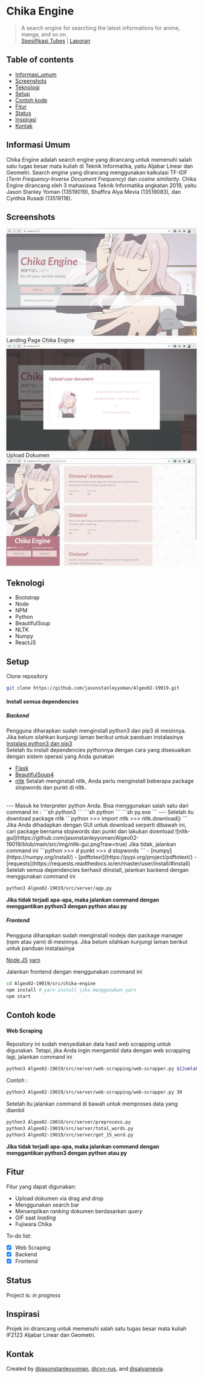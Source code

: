 # Chika Engine 
> A search engine for searching the latest informations for anime, manga, and so on.\
> [Spesifikasi Tubes](https://drive.google.com/file/d/1YThhhPhrX3xce4vwtH8fGhKR4euv_HSX/view) | [Laporan](https://docs.google.com/document/d/1wVcsBjCHXk4DWX5mus3BnXL9-69UUYrisBg9_Wo6zrI/edit?ts=5f9bc110)

## Table of contents
* [Informasi_umum](#informasi-umum)
* [Screenshots](#screenshots)
* [Teknologi](#teknologi)
* [Setup](#setup)
* [Contoh kode](#contoh-kode)
* [Fitur](#fitur)
* [Status](#status)
* [Inspirasi](#inspirasi)
* [Kontak](#kontak)

## Informasi Umum
Chika Engine adalah search engine yang dirancang untuk memenuhi salah satu tugas besar mata kuliah di Teknik Informatika, yaitu Aljabar Linear dan Geometri. Search engine yang dirancang menggunakan kalkulasi TF-IDF (*Term Frequency-Inverse Document Frequency*) dan *cosine similarity*. Chika Engine dirancang oleh 3 mahasiswa Teknik Informatika angkatan 2019, yaitu Jason Stanley Yoman (13519019), Shaffira Alya Mevia (13519083), dan Cynthia Rusadi (13519118).

## Screenshots
![Landing Page Chika Engine](./doc/assets/chikaengine-1.jpg)
Landing Page Chika Engine
![Upload Dokumen](./doc/assets/chikaengine-3.jpg)
Upload Dokumen
![Search Feed](./doc/assets/chikaengine-5.jpg)

## Teknologi
* Bootstrap
* Node
* NPM
* Python
* BeautifulSoup
* NLTK
* Numpy
* ReactJS

## Setup
Clone repository
```sh
git clone https://github.com/jasonstanleyyoman/Algeo02-19019.git
```
#### Install semua dependencies
##### Backend
Pengguna diharapkan sudah menginstall python3 dan pip3 di mesinnya. Jika belum silahkan kunjungi laman berikut untuk panduan instalasinya
<br/>
[Instalasi python3 dan pip3](https://www.python.org/downloads/)
<br/>
Setelah itu install dependencies pythonnya dengan cara yang disesuaikan dengan sistem operasi yang Anda gunakan
- [Flask](https://flask.palletsprojects.com/en/1.1.x/installation/)
- [BeautifulSoup4](https://pypi.org/project/beautifulsoup4/)
- [nltk](https://www.nltk.org/install.html)
Setalah menginstall nltk, Anda perlu menginstall beberapa package stopwords dan punkt di nltk.
<br/>
--- Masuk ke Interpreter python Anda. Bisa menggunakan salah satu dari command ini :
```sh
python3
```
```sh
python
```
```sh
py.exe
```
--- Setelah itu download package nltk
```python
>>> import nltk
>>> nltk.download()
```
Jika Anda dihadapkan dengan GUI untuk download serperti dibawah ini, cari package bernama stopwords dan punkt dan lakukan download
![nltk-gui](https://github.com/jasonstanleyyoman/Algeo02-19019/blob/main/src/img/nltk-gui.png?raw=true)
Jika tidak, jalankan command ini
```python
>>> d punkt
>>> d stopwords
```
- [numpy](https://numpy.org/install/)
- [pdftotext](https://pypi.org/project/pdftotext/)
- [requests](https://requests.readthedocs.io/en/master/user/install/#install)

<br/>
Setelah semua dependencies berhasil diinstall, jalankan backend dengan menggunakan command ini
<br/>

```sh
python3 Algeo02-19019/src/server/app.py
```

**Jika tidak terjadi apa-apa, maka jalankan command dengan menggantikan python3 dengan python atau py**
##### Frontend
Pengguna diharapkan sudah menginstall nodejs dan package manager (npm atau yarn) di mesinnya. Jika belum silahkan kunjungi laman berikut untuk panduan instalasinya

[Node JS](https://nodejs.org/en/download/)
[yarn](https://classic.yarnpkg.com/en/docs/install/#debian-stable)

Jalankan frontend dengan menggunakan command ini
```sh
cd Algeo02-19019/src/chika-engine
npm install # yarn install jika menggunakan yarn
npm start
```

## Contoh kode
#### Web Scraping
Repository ini sudah menyediakan data hasil web scrapping untuk digunakan. Tetapi, jika Anda ingin mengambil data dengan web scrapping lagi, jalankan command ini
```sh
python3 Algeo02-19019/src/server/web-scrapping/web-scrapper.py ${JumlahDokumen} # Ganti ${JumlahDokumen} dengan jumlah dokumen yang ingin diambil
```
Contoh :
```sh
python3 Algeo02-19019/src/server/web-scrapping/web-scrapper.py 30
```

Setelah itu jalankan command di bawah untuk memproses data yang diambil
```sh
python3 Algeo02-19019/src/server/preprocess.py
python3 Algeo02-19019/src/server/total_words.py
python3 Algeo02-19019/src/server/get_15_word.py
```
**Jika tidak terjadi apa-apa, maka jalankan command dengan menggantikan python3 dengan python atau py**

## Fitur
Fitur yang dapat digunakan:
* Upload dokumen via drag and drop
* Menggunakan search bar
* Menampilkan *ranking* dokumen berdasarkan *query*
* GIF saat *loading*
* Fujiwara Chika

To-do list:
- [x] Web Scraping
- [x] Backend
- [x] Frontend

## Status
Project is: _in progress_

## Inspirasi
Projek ini dirancang untuk memenuhi salah satu tugas besar mata kuliah IF2123 Aljabar Linear dan Geometri.

## Kontak
Created by [@jasonstanleyyoman](https://github.com/jasonstanleyyoman), [@cyn-rus](https://github.com/cyn-rus), and [@salyamevia](https://github.com/salyamevia).
